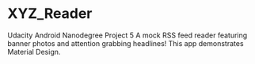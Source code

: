 # XYZ_Reader
Udacity Android Nanodegree Project 5
A mock RSS feed reader featuring banner photos and attention grabbing headlines!
This app demonstrates Material Design. 
